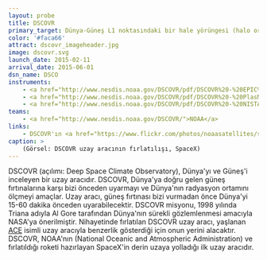 ```yaml
---
layout: probe
title: DSCOVR
primary_target: Dünya-Güneş L1 noktasındaki bir hale yörüngesi (halo orbit)
color: '#faca66'
attract: dscovr_imageheader.jpg
image: dscovr.svg
launch_date: 2015-02-11
arrival_date: 2015-06-01
dsn_name: DSCO
instruments:
    - <a href="http://www.nesdis.noaa.gov/DSCOVR/pdf/DSCOVR%20-%20EPIC%20Instrument%20Info%20Sheet.pdf">kamera</a>
    - <a href="http://www.nesdis.noaa.gov/DSCOVR/pdf/DSCOVR%20-%20PlasMag%20Instrument%20Info%20Sheet.pdf">mıknatısölçer</a>
    - <a href="http://www.nesdis.noaa.gov/DSCOVR/pdf/DSCOVR%20-%20NISTAR%20Instrument%20Info%20Sheet.pdf">ışınölçer</a>
teams:
    - <a href="http://www.nesdis.noaa.gov/DSCOVR/">NOAA</a>
links:
    - DSCOVR'ın <a href="https://www.flickr.com/photos/noaasatellites/sets/72157647534218825/">Flickr</a> sayfası
caption: >
    (Görsel: DSCOVR uzay aracının fırlatılışı, SpaceX)
---
```

DSCOVR (açılımı: Deep Space Climate Observatory), Dünya'yı ve Güneş'i inceleyen bir uzay aracıdır. DSCOVR, Dünya'ya doğru gelen güneş fırtınalarına karşı bizi önceden uyarmayı ve Dünya'nın radyasyon ortamını ölçmeyi amaçlar. Uzay aracı, güneş fırtınası bizi vurmadan önce Dünya'yi 15-60 dakika önceden uyarabilecektir. DSCOVR misyonu, 1998 yılında Triana adıyla Al Gore tarafından Dünya'nın sürekli gözlemlenmesi amacıyla NASA'ya önerilmiştir. Nihayetinde fırlatılan DSCOVR uzay aracı, yaşlanan <a href="/ace">ACE</a> isimli uzay aracıyla benzerlik gösterdiği için onun yerini alacaktır. DSCOVR, NOAA'nın (National Oceanic and Atmospheric Administration) ve fırlatıldığı roketi hazırlayan SpaceX'in derin uzaya yolladığı ilk uzay aracıdır.
